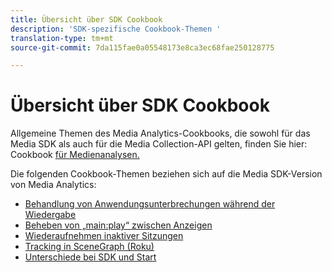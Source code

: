 ```yaml
---
title: Übersicht über SDK Cookbook
description: 'SDK-spezifische Cookbook-Themen '
translation-type: tm+mt
source-git-commit: 7da115fae0a05548173e8ca3ec68fae250128775

---
```



# Übersicht über SDK Cookbook

Allgemeine Themen des Media Analytics-Cookbooks, die sowohl für das Media SDK als auch für die Media Collection-API gelten, finden Sie hier: Cookbook [für Medienanalysen.](/help/media-analytics-cookbook/media-analytics-cookbook.md)

Die folgenden Cookbook-Themen beziehen sich auf die Media SDK-Version von Media Analytics:

* [Behandlung von Anwendungsunterbrechungen während der Wiedergabe](/help/sdk-implement/cookbook/app-interrupts.md)
* [Beheben von „main:play“ zwischen Anzeigen](/help/sdk-implement/cookbook/fix-ad-play-ad.md)
* [Wiederaufnehmen inaktiver Sitzungen](/help/sdk-implement/cookbook/resuming-inactive.md)
* [Tracking in SceneGraph (Roku)](/help/sdk-implement/cookbook/sdk-track-scenegraph.md)
* [Unterschiede bei SDK und Start](/help/sdk-implement/cookbook/sdk-vs-launch-qoe.md)
